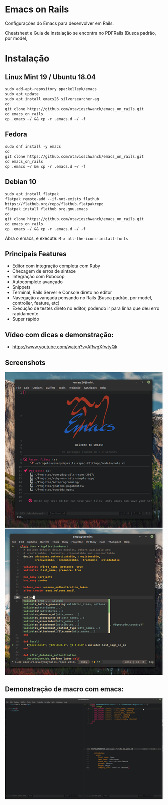 # Emacs on Rails

Configurações do Emacs para desenvolver em Rails.

Cheatsheet e Guia de instalação se encontra no PDFRails (Busca padrão, por model, 

# Instalação

## Linux Mint 19 / Ubuntu 18.04

```
sudo add-apt-repository ppa:kelleyk/emacs
sudo apt update
sudo apt install emacs26 silversearcher-ag
cd
git clone https://github.com/otavioschwanck/emacs_on_rails.git
cd emacs_on_rails
cp .emacs ~/ && cp -r .emacs.d ~/ -f
```

## Fedora

```
sudo dnf install -y emacs
cd
git clone https://github.com/otavioschwanck/emacs_on_rails.git
cd emacs_on_rails
cp .emacs ~/ && cp -r .emacs.d ~/ -f
```

## Debian 10

```
sudo apt install flatpak
flatpak remote-add --if-not-exists flathub https://flathub.org/repo/flathub.flatpakrepo
flatpak install flathub org.gnu.emacs
cd
git clone https://github.com/otavioschwanck/emacs_on_rails.git
cd emacs_on_rails
cp .emacs ~/ && cp -r .emacs.d ~/ -f
```

Abra o emacs, e execute: `M-x all-the-icons-install-fonts`

## Principais Features

- Editor com integração completa com Ruby
- Checagem de erros de sintaxe
- Integração com Rubocop
- Autocomplete avançado
- Snippets
- Terminal, Rails Server e Console direto no editor
- Navegação avançada pensando no Rails (Busca padrão, por model, controller, feature, etc)
- Execução de testes direto no editor, podendo ir para linha que deu erro rapidamente.
- Super rápido

## Vídeo com dicas e demonstração:

- https://www.youtube.com/watch?v=ARwgXfwtyQk

## Screenshots

![screenshot](https://github.com/otavioschwanck/emacs_on_rails/blob/master/dashboard.png?raw=true)
![screenshot2](https://github.com/otavioschwanck/emacs_on_rails/blob/master/auto_complete.png?raw=true)

## Demonstração de macro com emacs:

![demonstration](https://github.com/otavioschwanck/emacs_on_rails/blob/master/macro%20example.gif?raw=true)

